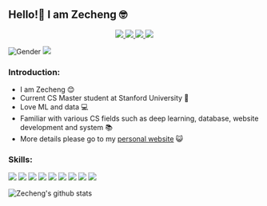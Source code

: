 ## Hello!👋 I am Zecheng 🤓

<p align='center'>
	<a href="https://www.linkedin.com/in/zechengzhang">
		<img src="https://img.shields.io/badge/linkedin-%230077B5.svg?&style=for-the-badge&logo=linkedin&logoColor=white"/>
	</a>
	<a href="https://www.instagram.com/wawazzc">
		<img src="https://img.shields.io/badge/instagram-%23E4405F.svg?&style=for-the-badge&logo=instagram&logoColor=white"/>
	</a>
	<a href="mailto:zecheng@stanford.edu">
		<img src="https://img.shields.io/badge/mail-%23D14836.svg?&style=for-the-badge&logo=gmail&logoColor=white"/>
	</a>
	<a href="https://github.com/zechengz">
		<img src="https://img.shields.io/badge/github-%23252A2E.svg?&style=for-the-badge&logo=github&logoColor=white"/>
	</a>
</p>

![Gender](https://img.shields.io/badge/gender-%F0%9F%A4%B5-lightgrey) ![](https://visitor-badge.glitch.me/badge?page_id=github.com/zechengz)

### Introduction:

* I am Zecheng 😊
* Current CS Master student at Stanford University 🏫
* Love ML and data 💻
* Familiar with various CS fields such as deep learning, database, website development and system 📚
* More details please go to my [personal website](http://cs.stanford.edu/~zecheng) 😺

### Skills:

<img src="https://img.shields.io/badge/python-%233776AB.svg?&style=for-the-badge&logo=python&logoColor=white"/> <img src="https://img.shields.io/badge/javascript%20-%23323330.svg?&style=for-the-badge&logo=javascript&logoColor=%23F7DF1E"/> <img src="https://img.shields.io/badge/java-%23ED8B00.svg?&style=for-the-badge&logo=java&logoColor=white"/> <img src="https://img.shields.io/badge/scala-%23DC322F.svg?&style=for-the-badge&logo=scala&logoColor=white"/> <img src="https://img.shields.io/badge/c%20-%2300599C.svg?&style=for-the-badge&logo=c&logoColor=white"/> <img src="https://img.shields.io/badge/c++%20-%2300599C.svg?&style=for-the-badge&logo=c%2B%2B&logoColor=white"/> <img src="https://img.shields.io/badge/shell_script%20-%23121011.svg?&style=for-the-badge&logo=gnu-bash&logoColor=white"/> <img src="https://img.shields.io/badge/r-%23276DC3.svg?&style=for-the-badge&logo=r&logoColor=white"/> <img src="https://img.shields.io/badge/c%20sharp-%23239120.svg?&style=flat-square&logo=c%20sharp&logoColor=white"/>

![Zecheng's github stats](https://github-readme-stats.vercel.app/api?username=zechengz&show_icons=true&theme=merko)
